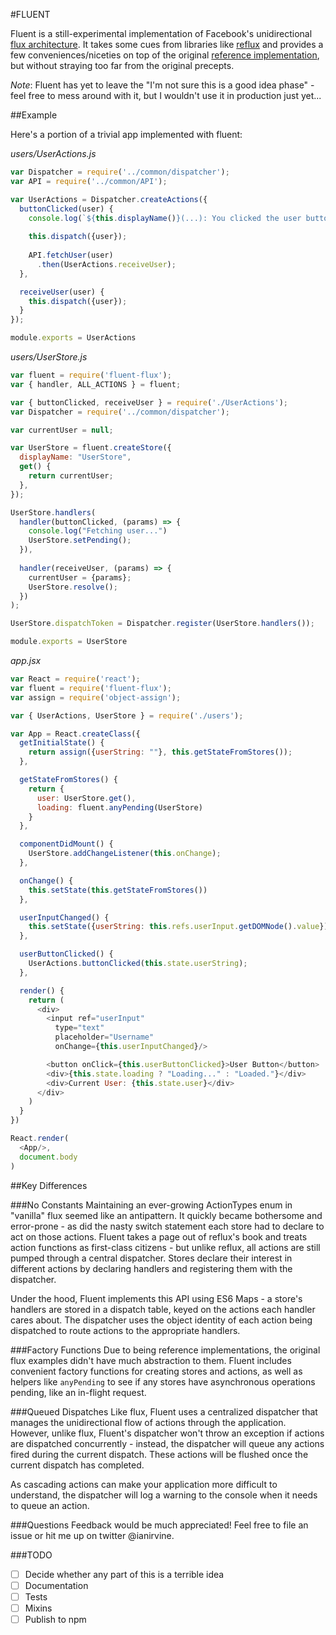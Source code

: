 #FLUENT

Fluent is a still-experimental implementation of Facebook's unidirectional [flux architecture](https://facebook.github.io/flux/). It takes some cues from libraries like [reflux](https://github.com/spoike/refluxjs) and provides a few conveniences/niceties on top of the original [reference implementation](https://github.com/facebook/flux), but without straying too far from the original precepts.

*Note*: Fluent has yet to leave the "I'm not sure this is a good idea phase" - feel free to mess around with it, but I wouldn't use it in production just yet...

##Example

Here's a portion of a trivial app implemented with fluent:

*users/UserActions.js*
```js
var Dispatcher = require('../common/dispatcher');
var API = require('../common/API');

var UserActions = Dispatcher.createActions({
  buttonClicked(user) {
    console.log(`${this.displayName()}(...): You clicked the user button!!`)
    
    this.dispatch({user});
    
    API.fetchUser(user)
      .then(UserActions.receiveUser);
  }, 

  receiveUser(user) {
    this.dispatch({user});
  }
});

module.exports = UserActions
```

*users/UserStore.js*
```js
var fluent = require('fluent-flux');
var { handler, ALL_ACTIONS } = fluent;

var { buttonClicked, receiveUser } = require('./UserActions');
var Dispatcher = require('../common/dispatcher');

var currentUser = null;

var UserStore = fluent.createStore({
  displayName: "UserStore",
  get() {
    return currentUser;
  },
});

UserStore.handlers(
  handler(buttonClicked, (params) => {
    console.log("Fetching user...")
    UserStore.setPending();
  }),
  
  handler(receiveUser, (params) => {
    currentUser = {params};
    UserStore.resolve();
  })
);

UserStore.dispatchToken = Dispatcher.register(UserStore.handlers());

module.exports = UserStore
```

*app.jsx*
```js
var React = require('react');
var fluent = require('fluent-flux');
var assign = require('object-assign');

var { UserActions, UserStore } = require('./users');

var App = React.createClass({
  getInitialState() {
    return assign({userString: ""}, this.getStateFromStores());
  },

  getStateFromStores() {
    return {
      user: UserStore.get(),
      loading: fluent.anyPending(UserStore)
    }
  },

  componentDidMount() {
    UserStore.addChangeListener(this.onChange);
  },

  onChange() {
    this.setState(this.getStateFromStores())
  },

  userInputChanged() {
    this.setState({userString: this.refs.userInput.getDOMNode().value});
  },

  userButtonClicked() {
    UserActions.buttonClicked(this.state.userString);
  },

  render() {
    return (
      <div>
        <input ref="userInput"
          type="text"
          placeholder="Username" 
          onChange={this.userInputChanged}/>

        <button onClick={this.userButtonClicked}>User Button</button>
        <div>{this.state.loading ? "Loading..." : "Loaded."}</div>
        <div>Current User: {this.state.user}</div>
      </div>
    )
  }
})

React.render(
  <App/>,
  document.body
)
```

##Key Differences

###No Constants
Maintaining an ever-growing ActionTypes enum in "vanilla" flux seemed like an antipattern. It quickly became bothersome and error-prone - as did the nasty switch statement each store had to declare to act on those actions. Fluent takes a page out of reflux's book and treats action functions as first-class citizens - but unlike reflux, all actions are still pumped through a central dispatcher. Stores declare their interest in different actions by declaring handlers and registering them with the dispatcher.

Under the hood, Fluent implements this API using ES6 Maps - a store's handlers are stored in a dispatch table, keyed on the actions each handler cares about. The dispatcher uses the object identity of each action being dispatched to route actions to the appropriate handlers.

###Factory Functions
Due to being reference implementations, the original flux examples didn't have much abstraction to them. Fluent includes convenient factory functions for creating stores and actions, as well as helpers like `anyPending` to see if any stores have asynchronous operations pending, like an in-flight request.

###Queued Dispatches
Like flux, Fluent uses a centralized dispatcher that manages the unidirectional flow of actions through the application. However, unlike flux, Fluent's dispatcher won't throw an exception if actions are dispatched concurrently - instead, the dispatcher will queue any actions fired during the current dispatch. These actions will be flushed once the current dispatch has completed.

As cascading actions can make your application more difficult to understand, the dispatcher will log a warning to the console when it needs to queue an action.

###Questions
Feedback would be much appreciated! Feel free to file an issue or hit me up on twitter @ianirvine.

###TODO
- [ ] Decide whether any part of this is a terrible idea
- [ ] Documentation
- [ ] Tests 
- [ ] Mixins
- [ ] Publish to npm